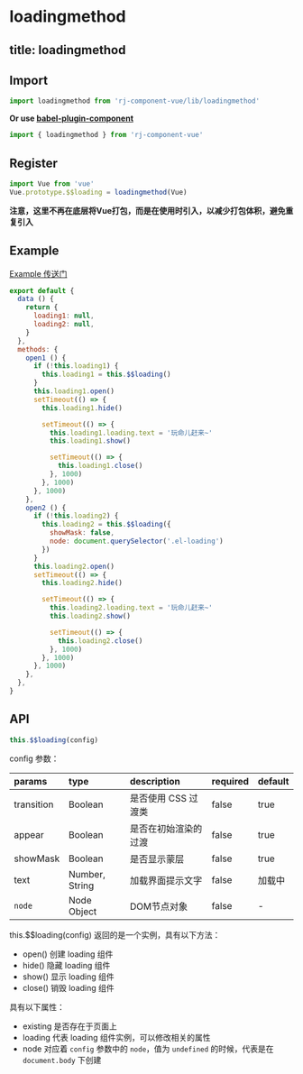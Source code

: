 # loadingmethod

title: loadingmethod
---

## Import

``` js
import loadingmethod from 'rj-component-vue/lib/loadingmethod'
```

**Or use [babel-plugin-component](https://www.npmjs.com/package/babel-plugin-component)**

``` js
import { loadingmethod } from 'rj-component-vue'
```

## Register

``` js
import Vue from 'vue'
Vue.prototype.$$loading = loadingmethod(Vue)
```

**注意，这里不再在底层将Vue打包，而是在使用时引入，以减少打包体积，避免重复引入**

## Example

[Example 传送门](//zhouyu1993.github.io/rjcv/loadingmethod)

``` js
export default {
  data () {
    return {
      loading1: null,
      loading2: null,
    }
  },
  methods: {
    open1 () {
      if (!this.loading1) {
        this.loading1 = this.$$loading()
      }
      this.loading1.open()
      setTimeout(() => {
        this.loading1.hide()

        setTimeout(() => {
          this.loading1.loading.text = '玩命儿赶来~'
          this.loading1.show()

          setTimeout(() => {
            this.loading1.close()
          }, 1000)
        }, 1000)
      }, 1000)
    },
    open2 () {
      if (!this.loading2) {
        this.loading2 = this.$$loading({
          showMask: false,
          node: document.querySelector('.el-loading')
        })
      }
      this.loading2.open()
      setTimeout(() => {
        this.loading2.hide()

        setTimeout(() => {
          this.loading2.loading.text = '玩命儿赶来~'
          this.loading2.show()

          setTimeout(() => {
            this.loading2.close()
          }, 1000)
        }, 1000)
      }, 1000)
    },
  },
}
```

## API

``` js
this.$$loading(config)
```

config 参数：

| params | type | description | required | default |
|:---|:---|:---|:---|:---|
| transition | Boolean | 是否使用 CSS 过渡类 | false | true |
| appear | Boolean | 是否在初始渲染的过渡 | false | true |
| showMask | Boolean | 是否显示蒙层 | false | true |
| text | Number, String | 加载界面提示文字 | false | 加载中 |
| `node` | Node Object | DOM节点对象 | false | - |

this.$$loading(config) 返回的是一个实例，具有以下方法：

* open() 创建 loading 组件
* hide() 隐藏 loading 组件
* show() 显示 loading 组件
* close() 销毁 loading 组件

具有以下属性：

* existing 是否存在于页面上
* loading 代表 loading 组件实例，可以修改相关的属性
* node 对应着 `config` 参数中的 `node`，值为 `undefined` 的时候，代表是在 `document.body` 下创建
